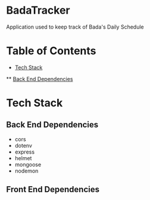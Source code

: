 # BadaTracker

Application used to keep track of Bada's Daily Schedule

# Table of Contents

* [Tech Stack](https://github.com/ktan114/BadaTracker/tree/kevin/readme#tech-stack)

** [Back End Dependencies](https://github.com/ktan114/BadaTracker/tree/kevin/readme#back-end-dependencies)

# Tech Stack

## Back End Dependencies

- cors
- dotenv
- express
- helmet
- mongoose
- nodemon

## Front End Dependencies
